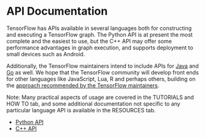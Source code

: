 # API Documentation

TensorFlow has APIs available in several languages both for constructing and
executing a TensorFlow graph.  The Python API is at present the most complete
and the easiest to use, but the C++ API may offer some performance advantages
in graph execution, and supports deployment to small devices such as Android.

Additionally, the TensorFlow maintainers intend to include APIs for
[Java](https://github.com/tensorflow/tensorflow/issues/5) and
[Go](https://github.com/tensorflow/tensorflow/issues/10) as well. We hope that
the TensorFlow community will develop front ends for other languages like
JavaScript, Lua, R and perhaps others, building on the [approach recommended by
the TensorFlow maintainers](../how_tos/language_bindings/index.md).

Note: Many practical aspects of usage are covered in the TUTORIALS and HOW TO
tab, and some additional documentation not specific to any particular language
API is available in the RESOURCES tab.

* [Python API](python/index.md)
* [C++ API](cc/index.md)
